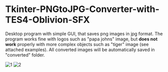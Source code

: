 # Tkinter-PNGtoJPG-Converter-with-TES4-Oblivion-SFX
Desktop program with simple GUI, that saves png images in jpg format. The program works fine with logos such as "papa johns" image, but **does not work** properly with more complex objects such as "tiger" image (see attached examples). All converted images will be automatically saved in "converted" folder.

![1](https://github.com/user-attachments/assets/d2320ed5-c63c-4fbd-a066-a85c2330315d) ![2](https://github.com/user-attachments/assets/2bd7bd52-3bbf-4fb2-ab7d-7268e93ef2dc)
